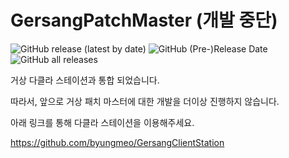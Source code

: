 # GersangPatchMaster (개발 중단)
![GitHub release (latest by date)](https://img.shields.io/github/v/release/byungmeo/GersangPatchMaster)
![GitHub (Pre-)Release Date](https://img.shields.io/github/release-date-pre/byungmeo/GersangPatchMaster)
![GitHub all releases](https://img.shields.io/github/downloads/byungmeo/GersangPatchMaster/total?color=red)

거상 다클라 스테이션과 통합 되었습니다.

따라서, 앞으로 거상 패치 마스터에 대한 개발을 더이상 진행하지 않습니다.

아래 링크를 통해 다클라 스테이션을 이용해주세요.

https://github.com/byungmeo/GersangClientStation
